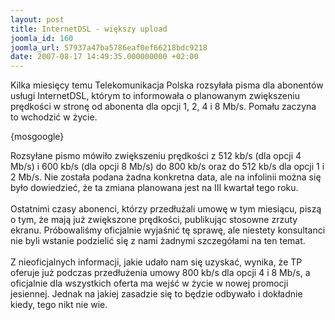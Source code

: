 ```yaml
---
layout: post
title: InternetDSL - większy upload
joomla_id: 160
joomla_url: 57937a47ba5786eaf0ef66218bdc9218
date: 2007-08-17 14:49:35.000000000 +02:00
---
```

Kilka miesięcy temu Telekomunikacja Polska rozsyłała pisma dla abonent&oacute;w usługi InternetDSL, kt&oacute;rym to informowała o planowanym zwiększeniu prędkości w stronę od abonenta dla opcji 1, 2, 4 i 8 Mb/s. Pomału zaczyna to wchodzić w życie.<p>{mosgoogle}</p><p>Rozsyłane pismo m&oacute;wiło zwiększeniu prędkości z 512 kb/s (dla opcji 4 Mb/s) i 600 kb/s (dla opcji 8 Mb/s) do 800 kb/s oraz do 512 kb/s dla opcji 1 i 2 Mb/s. Nie została podana żadna konkretna data, ale na infolinii można się było dowiedzieć, że ta zmiana planowana jest na III kwartał tego roku.<br /><br />Ostatnimi czasy abonenci, kt&oacute;rzy przedłużali umowę w tym miesiącu, piszą o tym, że mają już zwiększone prędkości, publikując stosowne zrzuty ekranu. Pr&oacute;bowaliśmy oficjalnie wyjaśnić tę sprawę, ale niestety konsultanci nie byli wstanie podzielić się z nami żadnymi szczeg&oacute;łami na ten temat.<br /><br />Z nieoficjalnych informacji, jakie udało nam się uzyskać, wynika, że TP oferuje już podczas przedłużenia umowy 800 kb/s dla opcji 4 i 8 Mb/s, a oficjalnie dla wszystkich oferta ma wejść w życie w nowej promocji jesiennej. Jednak na jakiej zasadzie się to będzie odbywało i dokładnie kiedy, tego nikt nie wie. </p>
